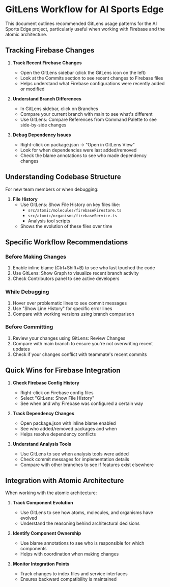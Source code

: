# GitLens Workflow for AI Sports Edge

This document outlines recommended GitLens usage patterns for the AI Sports Edge project, particularly useful when working with Firebase and the atomic architecture.

## Tracking Firebase Changes

1. **Track Recent Firebase Changes**
   - Open the GitLens sidebar (click the GitLens icon on the left)
   - Look at the Commits section to see recent changes to Firebase files
   - Helps understand what Firebase configurations were recently added or modified

2. **Understand Branch Differences**
   - In GitLens sidebar, click on Branches
   - Compare your current branch with main to see what's different
   - Use GitLens: Compare References from Command Palette to see side-by-side changes

3. **Debug Dependency Issues**
   - Right-click on package.json → "Open in GitLens View"
   - Look for when dependencies were last added/removed
   - Check the blame annotations to see who made dependency changes

## Understanding Codebase Structure

For new team members or when debugging:

1. **File History**
   - Use GitLens: Show File History on key files like:
     - `src/atomic/molecules/firebaseFirestore.ts`
     - `src/atomic/organisms/firebaseService.ts`
     - Analysis tool scripts
   - Shows the evolution of these files over time

## Specific Workflow Recommendations

### Before Making Changes
1. Enable inline blame (Ctrl+Shift+B) to see who last touched the code
2. Use GitLens: Show Graph to visualize recent branch activity
3. Check Contributors panel to see active developers

### While Debugging
1. Hover over problematic lines to see commit messages
2. Use "Show Line History" for specific error lines
3. Compare with working versions using branch comparison

### Before Committing
1. Review your changes using GitLens: Review Changes
2. Compare with main branch to ensure you're not overwriting recent updates
3. Check if your changes conflict with teammate's recent commits

## Quick Wins for Firebase Integration

1. **Check Firebase Config History**
   - Right-click on Firebase config files
   - Select "GitLens: Show File History"
   - See when and why Firebase was configured a certain way

2. **Track Dependency Changes**
   - Open package.json with inline blame enabled
   - See who added/removed packages and when
   - Helps resolve dependency conflicts

3. **Understand Analysis Tools**
   - Use GitLens to see when analysis tools were added
   - Check commit messages for implementation details
   - Compare with other branches to see if features exist elsewhere

## Integration with Atomic Architecture

When working with the atomic architecture:

1. **Track Component Evolution**
   - Use GitLens to see how atoms, molecules, and organisms have evolved
   - Understand the reasoning behind architectural decisions

2. **Identify Component Ownership**
   - Use blame annotations to see who is responsible for which components
   - Helps with coordination when making changes

3. **Monitor Integration Points**
   - Track changes to index files and service interfaces
   - Ensures backward compatibility is maintained